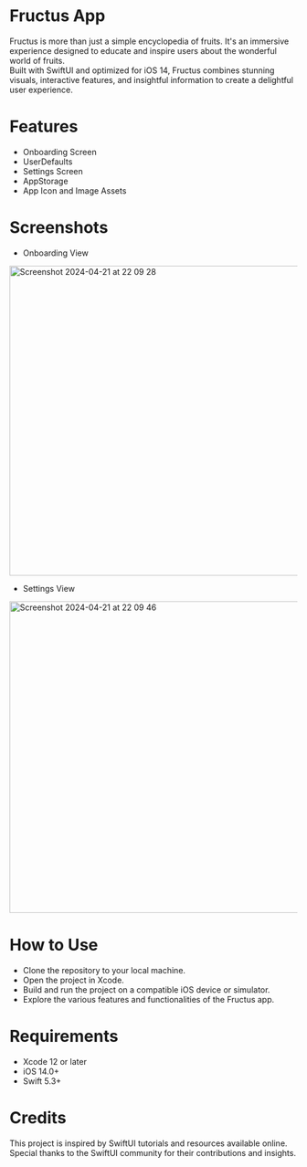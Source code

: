 # Fructus App
Fructus is more than just a simple encyclopedia of fruits. It's an immersive experience designed to educate and inspire users about the wonderful world of fruits.<br> Built with SwiftUI and optimized for iOS 14, Fructus combines stunning visuals, interactive features, and insightful information to create a delightful user experience.

# Features
- Onboarding Screen
- UserDefaults 
- Settings Screen
- AppStorage
- App Icon and Image Assets

# Screenshots

- Onboarding View
<img width="543" alt="Screenshot 2024-04-21 at 22 09 28" src="https://github.com/kathir56/Fructus/assets/139846785/5719929a-9d90-41fd-8234-d8a4b4d1b11a">

- Settings View
<img width="546" alt="Screenshot 2024-04-21 at 22 09 46" src="https://github.com/kathir56/Fructus/assets/139846785/c51f3938-43a9-402a-ba12-7710a7dec097">


# How to Use
- Clone the repository to your local machine.
- Open the project in Xcode.
- Build and run the project on a compatible iOS device or simulator.
- Explore the various features and functionalities of the Fructus app.

# Requirements
- Xcode 12 or later
- iOS 14.0+
- Swift 5.3+
  
# Credits
This project is inspired by SwiftUI tutorials and resources available online. Special thanks to the SwiftUI community for their contributions and insights.

